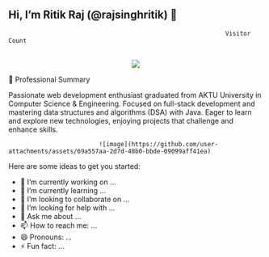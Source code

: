 ## Hi, I’m Ritik Raj (@rajsinghritik) 👋
                                                                Visitor Count
<p align="center">
  
  <br>
  <a style="" href="https://github.com/rajsinghritik">
  <img src="https://profile-counter.glitch.me/profile/count.svg" />
  </a>
</p>
                  👀 Professional Summary

Passionate web development enthusiast graduated from AKTU University in Computer Science & Engineering. Focused on full-stack development and mastering data structures and algorithms (DSA) with Java. Eager to learn and explore new technologies, enjoying projects that challenge and enhance skills.

                             ![image](https://github.com/user-attachments/assets/69a557aa-2d7d-48b0-bbde-09099aff41ea)
                                                                                             

Here are some ideas to get you started:

- 🔭 I’m currently working on ...
- 🌱 I’m currently learning ...
- 👯 I’m looking to collaborate on ...
- 🤔 I’m looking for help with ...
- 💬 Ask me about ...
- 📫 How to reach me: ...
- 😄 Pronouns: ...
- ⚡ Fun fact: ...

